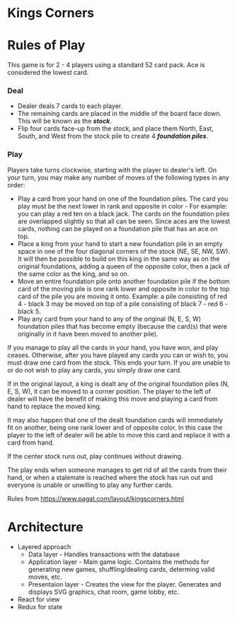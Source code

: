 # Kings Corners


# Rules of Play
This game is for 2 - 4 players using a standard 52 card pack. Ace is considered the lowest card.
### Deal
* Dealer deals 7 cards to each player.
* The remaining cards are placed in the middle of the board face down. This will be known as the _**stock**_.
* Flip four cards face-up from the stock, and place them North, East, South, and West from the stock pile to create 4 _**foundation piles**_.

### Play
 Players take turns clockwise, starting with the player to dealer's left. On your turn, you may make any number of moves of the following types in any order:

* Play a card from your hand on one of the foundation piles. The card you play must be the next lower in rank and opposite in color - For example: you can play a red ten on a black jack. The cards on the foundation piles are overlapped slightly so that all can be seen. Since aces are the lowest cards, nothing can be played on a foundation pile that has an ace on top.
* Place a king from your hand to start a new foundation pile in an empty space in one of the four diagonal corners of the stock (NE, SE, NW, SW). It will then be possible to build on this king in the same way as on the original foundations, adding a queen of the opposite color, then a jack of the same color as the king, and so on.
* Move an entire foundation pile onto another foundation pile if the bottom card of the moving pile is one rank lower and opposite in color to the top card of the pile you are moving it onto. Example: a pile consisting of red 4 - black 3 may be moved on top of a pile consisting of black 7 - red 6 - black 5.
* Play any card from your hand to any of the original (N, E, S, W) foundation piles that has become empty (because the card(s) that were originally in it have been moved to another pile). 

If you manage to play all the cards in your hand, you have won, and play ceases. Otherwise, after you have played any cards you can or wish to, you must draw one card from the stock. This ends your turn. If you are unable to or do not wish to play any cards, you simply draw one card.

If in the original layout, a king is dealt any of the original foundation piles (N, E, S, W), it can be moved to a corner position. The player to the left of dealer will have the benefit of making this move and playing a card from hand to replace the moved king.

It may also happen that one of the dealt foundation cards will immediately fit on another, being one rank lower and of opposite color. In this case the player to the left of dealer will be able to move this card and replace it with a card from hand.

If the center stock runs out, play continues without drawing.

The play ends when someone manages to get rid of all the cards from their hand, or when a stalemate is reached where the stock has run out and everyone is unable or unwilling to play any further cards. 

Rules from https://www.pagat.com/layout/kingscorners.html



# Architecture

* Layered approach
  * Data layer - Handles transactions with the database
  * Application layer - Main game logic. Contains the methods for generating new games, shuffling/dealing cards, determing valid moves, etc.
  * Presentaion layer - Creates the view for the player. Generates and displays SVG graphics, chat room, game lobby, etc.
* React for view
* Redux for state
